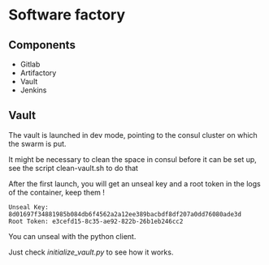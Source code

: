 # Software factory

## Components

* Gitlab
* Artifactory
* Vault
* Jenkins

## Vault

The vault is launched in dev mode, pointing to the consul cluster on which the
swarm is put.

It might be necessary to clean the space in consul before it can be set up, see 
the script clean-vault.sh to do that 

After the first launch, you will get an unseal key and a root token in the logs
of the container, keep them !

	Unseal Key: 8d01697f34881985b084db6f4562a2a12ee389bacbdf8df207a0dd76080ade3d
	Root Token: e3cefd15-8c35-ae92-822b-26b1eb246cc2

You can unseal with the python client.

Just check *initialize_vault.py* to see how it works.
